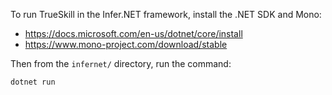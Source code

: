 To run TrueSkill in the Infer.NET framework, install the .NET SDK and Mono:
- https://docs.microsoft.com/en-us/dotnet/core/install
- https://www.mono-project.com/download/stable

Then from the `infernet/` directory, run the command:
```
dotnet run
 ```
